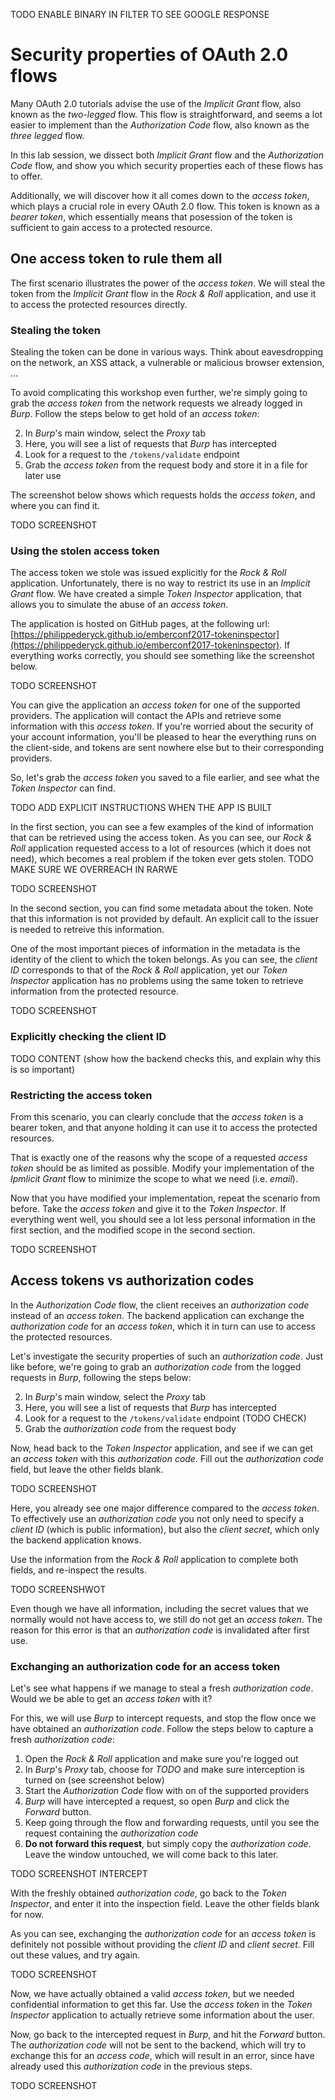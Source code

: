 TODO ENABLE BINARY IN FILTER TO SEE GOOGLE RESPONSE

# Security properties of OAuth 2.0 flows

Many OAuth 2.0 tutorials advise the use of the *Implicit Grant* flow, also known as the *two-legged* flow. This flow is straightforward, and seems a lot easier to implement than the *Authorization Code* flow, also known as the *three legged* flow. 

In this lab session, we dissect both *Implicit Grant* flow and the *Authorization Code* flow, and show you which security properties each of these flows has to offer.

Additionally, we will discover how it all comes down to the *access token*, which plays a crucial role in every OAuth 2.0 flow. This token is known as a *bearer token*, which essentially means that posession of the token is sufficient to gain access to a protected resource. 


## One access token to rule them all

The first scenario illustrates the power of the *access token*. We will steal the token from the *Implicit Grant* flow in the *Rock & Roll* application, and use it to access the protected resources directly.

### Stealing the token

Stealing the token can be done in various ways. Think about eavesdropping on the network, an XSS attack, a vulnerable or malicious browser extension, ...

To avoid complicating this workshop even further, we're simply going to grab the *access token* from the network requests we already logged in *Burp*. Follow the steps below to get hold of an *access token*:

2. In *Burp*'s main window, select the *Proxy* tab
2. Here, you will see a list of requests that *Burp* has intercepted
3. Look for a request to the `/tokens/validate` endpoint
4. Grab the *access token* from the request body and store it in a file for later use

The screenshot below shows which requests holds the *access token*, and where you can find it.

TODO SCREENSHOT


### Using the stolen access token

The access token we stole was issued explicitly for the *Rock & Roll* application. Unfortunately, there is no way to restrict its use in an *Implicit Grant* flow. We have created a simple *Token Inspector* application, that allows you to simulate the abuse of an *access token*.

The application is hosted on GitHub pages, at the following url: [https://philippederyck.github.io/emberconf2017-tokeninspector](https://philippederyck.github.io/emberconf2017-tokeninspector). If everything works correctly, you should see something like the screenshot below.

TODO SCREENSHOT

You can give the application an *access token* for one of the supported providers. The application will contact the APIs and retrieve some information with this *access token*. If you're worried about the security of your account information, you'll be pleased to hear the everything runs on the client-side, and tokens are sent nowhere else but to their corresponding providers.

So, let's grab the *access token* you saved to a file earlier, and see what the *Token Inspector* can find. 

TODO ADD EXPLICIT INSTRUCTIONS WHEN THE APP IS BUILT

In the first section, you can see a few examples of the kind of information that can be retrieved using the access token. As you can see, our *Rock & Roll* application requested access to a lot of resources (which it does not need), which becomes a real problem if the token ever gets stolen. TODO MAKE SURE WE OVERREACH IN RARWE

TODO SCREENSHOT

In the second section, you can find some metadata about the token. Note that this information is not provided by default. An explicit call to the issuer is needed to retreive this information.

One of the most important pieces of information in the metadata is the identity of the client to which the token belongs. As you can see, the *client ID* corresponds to that of the *Rock & Roll* application, yet our *Token Inspector* application has no problems using the same token to retrieve information from the protected resource.

TODO SCREENSHOT

### Explicitly checking the client ID

TODO CONTENT (show how the backend checks this, and explain why this is so important)

### Restricting the access token

From this scenario, you can clearly conclude that the *access token* is a bearer token, and that anyone holding it can use it to access the protected resources.

That is exactly one of the reasons why the scope of a requested *access token* should be as limited as possible. Modify your implementation of the *Ipmlicit Grant* flow to minimize the scope to what we need (i.e. *email*).

Now that you have modified your implementation, repeat the scenario from before. Take the *access token* and give it to the *Token Inspector*. If everything went well, you should see a lot less personal information in the first section, and the modified scope in the second section.

TODO SCREENSHOT

## Access tokens vs authorization codes

In the *Authorization Code* flow, the client receives an *authorization code* instead of an *access token*. The backend application can exchange the *authorization code* for an *access token*, which it in turn can use to access the protected resources.

Let's investigate the security properties of such an *authorization code*. Just like before, we're going to grab an *authorization code* from the logged requests in *Burp*, following the steps below:

2. In *Burp*'s main window, select the *Proxy* tab
2. Here, you will see a list of requests that *Burp* has intercepted
3. Look for a request to the `/tokens/validate` endpoint (TODO CHECK)
4. Grab the *authorization code* from the request body 

Now, head back to the *Token Inspector* application, and see if we can get an *access token* with this *authorization code*. Fill out the *authorization code* field, but leave the other fields blank.

TODO SCREENSHOT

Here, you already see one major difference compared to the *access token*. To effectively use an *authorization code* you not only need to specify a *client ID* (which is public information), but also the *client secret*, which only the backend application knows.

Use the information from the *Rock & Roll* application to complete both fields, and re-inspect the results.

TODO SCREENSHWOT

Even though we have all information, including the secret values that we normally would not have access to, we still do not get an *access token*. The reason for this error is that an *authorization code* is invalidated after first use.

### Exchanging an authorization code for an access token

Let's see what happens if we manage to steal a fresh *authorization code*. Would we be able to get an *access token* with it? 

For this, we will use *Burp* to intercept requests, and stop the flow once we have obtained an *authorization code*. Follow the steps below to capture a fresh *authorization code*:

1. Open the *Rock & Roll* application and make sure you're logged out
1. In *Burp*'s *Proxy* tab, choose for *TODO* and make sure interception is turned on (see screenshot below)
2. Start the *Authorization Code* flow with on of the supported providers
3. *Burp* will have intercepted a request, so open *Burp* and click the *Forward* button.
4. Keep going through the flow and forwarding requests, until you see the request containing the *authorization code*
5. **Do not forward this request**, but simply copy the *authorization code*. Leave the window untouched, we will come back to this later.

TODO SCREENSHOT INTERCEPT

With the freshly obtained *authorization code*, go back to the *Token Inspector*, and enter it into the inspection field. Leave the other fields blank for now. 

As you can see, exchanging the *authorization code* for an *access token* is definitely not possible without providing the *client ID* and *client secret*. Fill out these values, and try again.

TODO SCREENSHOT

Now, we have actually obtained a valid *access token*, but we needed confidential information to get this far. Use the *access token* in the *Token Inspector* application to actually retrieve some information about the user.

Now, go back to the intercepted request in *Burp*, and hit the *Forward* button. The *authorization code* will not be sent to the backend, which will try to exchange this for an *access code*, which will result in an error, since have already used this *authorization code* in the previous steps.

TODO SCREENSHOT

